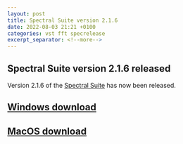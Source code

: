 ```yaml
---
layout: post
title: Spectral Suite version 2.1.6
date: 2022-08-03 21:21 +0100
categories: vst fft specrelease
excerpt_separator: <!--more-->
---
```


<section>
<h1>Spectral Suite version 2.1.6 released</h1>
<p>Version 2.1.6 of the <a href="/spectralsuite">Spectral Suite</a> has now been released.</p>
<!--more-->

<a href="https://github.com/andrewreeman/SpectralSuite/releases/tag/2.1.6-Windows"><h2>Windows download</h2></a>
<a href="https://github.com/andrewreeman/SpectralSuite/releases/tag/2.1.6-OSX"><h2>MacOS download</h2></a>

</section>
